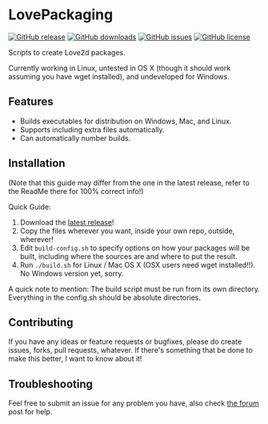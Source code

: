 LovePackaging
=============

[![GitHub release](https://img.shields.io/github/release/Guard13007/LovePackaging.svg?maxAge=2592000)](https://github.com/Guard13007/LovePackaging/releases/latest)
[![GitHub downloads](https://img.shields.io/github/downloads/Guard13007/LovePackaging/latest/total.svg?maxAge=2592000)](https://github.com/Guard13007/LovePackaging/releases/latest)
[![GitHub issues](https://img.shields.io/github/issues-raw/Guard13007/LovePackaging.svg?maxAge=2592000)](https://github.com/Guard13007/LovePackaging/issues)
[![GitHub license](https://img.shields.io/github/license/Guard13007/LovePackaging.svg?maxAge=2592000)](https://github.com/Guard13007/LovePackaging/blob/master/LICENSE)

Scripts to create Love2d packages.

Currently working in Linux, untested in OS X (though it should work assuming you
have wget installed), and undeveloped for Windows.

Features
--------

- Builds executables for distribution on Windows, Mac, and Linux.
- Supports including extra files automatically.
- Can automatically number builds.

Installation
------------

(Note that this guide may differ from the one in the latest release, refer to the ReadMe there for 100% correct info!)

Quick Guide:

1. Download the [latest release](https://github.com/Guard13007/LovePackaging/releases)!
2. Copy the files wherever you want, inside your own repo, outside, wherever!
3. Edit `build-config.sh` to specify options on how your packages will be built, including where the sources are and where to put the result.
4. Run `./build.sh` for Linux / Mac OS X (OSX users need wget installed!!).
   No Windows version yet, sorry.

A quick note to mention: The build script must be run from its own directory. Everything in the config.sh should be absolute directories.

Contributing
------------

If you have any ideas or feature requests or bugfixes, please do create
issues, forks, pull requests, whatever. If there's something that be
done to make this better, I want to know about it!

Troubleshooting
---------------

Feel free to submit an issue for any problem you have, also check [the forum](https://love2d.org/forums/viewtopic.php?f=4&t=79155&sid=2dfd50989af78c87dc75a9558e1ffb08) post for help.
